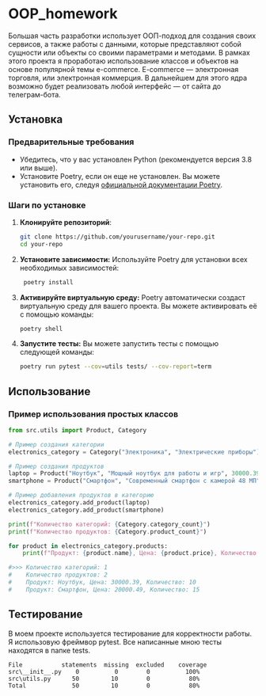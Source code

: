 # OOP_homework

Большая часть разработки использует ООП-подход для создания своих сервисов, а также работы с данными, которые представляют собой сущности или объекты со своими параметрами и методами. В рамках этого проекта я проработаю использование классов и объектов на основе популярной темы e-commerce.
E-commerce  — электронная торговля, или электронная коммерция. В дальнейшем для этого ядра возможно будет реализовать любой интерфейс — от сайта до телеграм-бота.

## Установка

### Предварительные требования

- Убедитесь, что у вас установлен Python (рекомендуется версия 3.8 или выше).
- Установите Poetry, если он еще не установлен. Вы можете установить его, следуя [официальной документации Poetry](https://python-poetry.org/docs/#installation).

### Шаги по установке

1. **Клонируйте репозиторий**:

   ```bash
   git clone https://github.com/yourusername/your-repo.git
   cd your-repo
   ```

2. **Установите зависимости:**
Используйте Poetry для установки всех необходимых зависимостей:

   ```bash
    poetry install
    ```
   
3. **Активируйте виртуальную среду:**
Poetry автоматически создаст виртуальную среду для вашего проекта. Вы можете активировать её с помощью команды:

    ```bash
    poetry shell
    ```

4. **Запустите тесты:**
Вы можете запустить тесты с помощью следующей команды:

    ```bash
    poetry run pytest --cov=utils tests/ --cov-report=term
   ```

## Использование

### Пример использования простых классов

```python
from src.utils import Product, Category

# Пример создания категории
electronics_category = Category("Электроника", "Электрические приборы")

# Пример создания продуктов
laptop = Product("Ноутбук", "Мощный ноутбук для работы и игр", 30000.39, 10)
smartphone = Product("Смартфон", "Современный смартфон с камерой 48 МП", 20000.49, 15)

# Пример добавления продуктов в категорию
electronics_category.add_product(laptop)
electronics_category.add_product(smartphone)

print(f"Количество категорий: {Category.category_count}")
print(f"Количество продуктов: {Category.product_count}")

for product in electronics_category.products:
    print(f"Продукт: {product.name}, Цена: {product.price}, Количество: {product.quantity}")

#>>> Количество категорий: 1
#    Количество продуктов: 2
#    Продукт: Ноутбук, Цена: 30000.39, Количество: 10
#    Продукт: Смартфон, Цена: 20000.49, Количество: 15
```

## Тестирование

В моем проекте используется тестирование для корректности работы. Я использовую фреймвор pytest.
Все написанные мною тесты находятся в папке tests.

```
File	       statements  missing  excluded	coverage
src\__init__.py	   0	      0	       0	      100%
src\utils.py	  50	     10        0	       80%
Total	          50	     10        0	       80%
```

